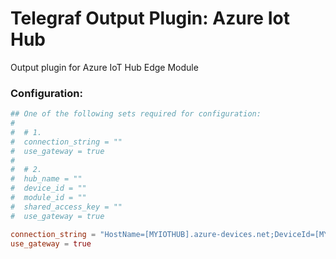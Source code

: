 # Telegraf Output Plugin: Azure Iot Hub

Output plugin for Azure IoT Hub Edge Module

### Configuration:

```toml
## One of the following sets required for configuration:
#  
#  # 1.
#  connection_string = ""
#  use_gateway = true
#
#  # 2.
#  hub_name = ""
#  device_id = ""
#  module_id = ""
#  shared_access_key = ""
#  use_gateway = true

connection_string = "HostName=[MYIOTHUB].azure-devices.net;DeviceId=[MYEDGEDEVICE];ModuleId=[MYTELEGRAFMODULE];SharedAccessKey=[MYSHAREDACCESSKEY(Primary)]"
use_gateway = true
```